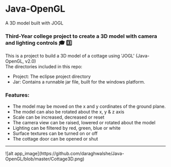 # Java-OpenGL
A 3D model built with JOGL  

### Third-Year college project to create a 3D model with camera and lighting controls :mortar_board: :three:  

This is a project to build a 3D model of a cottage using 'JOGL' (Java-OpenGL, v2.0)  
The directories included in this repo:  
* Project: The eclipse project directory
* Jar: Contains a runnable jar file, built for the windows platform.  

### Features:  
- The model may be moved on the x and y cordinates of the ground plane.
- The model can also be rotated about the x, y & z axis
- Scale can be increased, decreased or reset
- The camera view can be raised, lowered or rotated about the model  
- Lighting can be filtered by red, green, blue or white
- Surface textures can be turned on or off
- The cottage door can be opened or shut

<hr/>
![alt app_image](https://github.com/daraghwalshe/Java-OpenGL/blob/master/Cottage3D.png)

